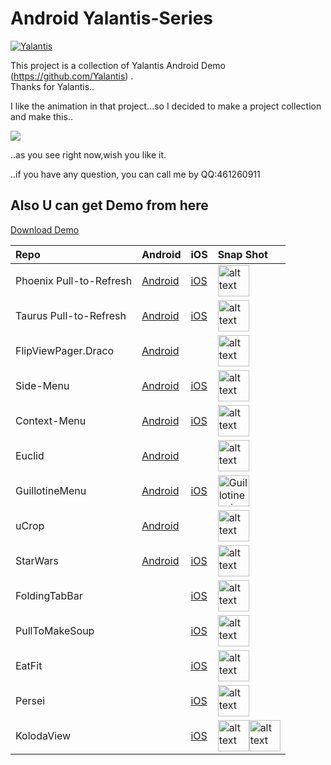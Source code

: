 # Android Yalantis-Series
[![Yalantis](https://raw.githubusercontent.com/Yalantis/GuillotineMenu-Android/master/made-in-yalantis.png)](https://yalantis.com/?utm_source=github)

This project is a collection of Yalantis Android Demo (https://github.com/Yalantis) .<br>
Thanks for Yalantis..<br>

I like the animation in that project...so I decided to make a project collection and make this..<br>

![](https://github.com/5peak2me/Yalantis-Series/blob/master/demo.gif)

..as you see right now,wish you like it.

..if you have any question, you can call me by QQ:461260911

## Also U can get Demo from here

[Download Demo](https://raw.githubusercontent.com/5peak2me/Yalantis-Series/master/demo/demo.apk)

Repo | Android | iOS | Snap Shot
:------------- | :------------- | :------------- | :-------------
Phoenix Pull-to-Refresh| [Android](https://github.com/Yalantis/Phoenix) |[iOS](https://github.com/Yalantis/Pull-to-Refresh.Rentals-iOS) | <img src="https://d13yacurqjgara.cloudfront.net/users/125056/screenshots/1650317/realestate-pull_1-2-3.gif" alt="alt text" style="width:50;height:50">
Taurus Pull-to-Refresh | [Android](https://github.com/Yalantis/Taurus) | [iOS](https://github.com/Yalantis/PullToMakeFlight) | <img src="https://d13yacurqjgara.cloudfront.net/users/125056/screenshots/1623131/tours-pull-airplane_2-2-3.gif" alt="alt text" style="width:50;height:50">
FlipViewPager.Draco | [Android](https://github.com/Yalantis/FlipViewPager.Draco) | | <img src="https://d13yacurqjgara.cloudfront.net/users/125056/screenshots/1758298/99miles-find-friends-interface-animation.gif" alt="alt text" style="width:50;height:50"> 
Side-Menu | [Android](https://github.com/Yalantis/Side-Menu.Android) | [iOS](https://github.com/Yalantis/Side-Menu.iOS) | <img src="https://d13yacurqjgara.cloudfront.net/users/125056/screenshots/1689922/events-menu_1-1-6.gif" alt="alt text" style="width:50;height:50"> 
Context-Menu | [Android](https://github.com/Yalantis/Context-Menu.Android) | [iOS](https://github.com/Yalantis/Context-Menu.iOS) | <img src="https://d13yacurqjgara.cloudfront.net/users/125056/screenshots/1785274/99miles-profile-light_1-1-4.gif" alt="alt text" style="width:50;height:50">
Euclid | [Android](https://github.com/Yalantis/Euclid) |  | <img src="https://d13yacurqjgara.cloudfront.net/users/125056/screenshots/1744157/99miles-userprofile-animation_1-1-3.gif" alt="alt text" style="width:50;height:50"> 
GuillotineMenu | [Android](https://github.com/Yalantis/GuillotineMenu-Android) | [iOS](https://github.com/Yalantis/GuillotineMenu) | <img src="https://d13yacurqjgara.cloudfront.net/users/495792/screenshots/2018249/draft_06.gif" alt="Guillotine animation gif" style="width:50;height:50"> 
uCrop  | [Android](https://github.com/Yalantis/uCrop) |  | <img src="https://d13yacurqjgara.cloudfront.net/users/221935/screenshots/2474295/animation.gif" alt="alt text" style="width:50;height:50"> 
StarWars  | [Android](https://github.com/Yalantis/StarWars.Android) | [iOS](https://github.com/Yalantis/StarWars.iOS) | <img src="https://github.com/Yalantis/StarWars.Android/blob/master/star_wars-concept.gif" alt="alt text" style="width:50;height:50">
FoldingTabBar  |  |  [iOS](https://github.com/Yalantis/FoldingTabBar.iOS) | <img src="https://d13yacurqjgara.cloudfront.net/users/495792/screenshots/2003376/tab_bar_animation_fin-02.gif" alt="alt text" style="width:50;height:50"> 
PullToMakeSoup  |  |  [iOS](https://github.com/Yalantis/PullToMakeSoup) | <img src="https://raw.githubusercontent.com/Yalantis/PullToMakeSoup/master/PullToMakeSoupDemo/Resouces/recipe-finder.gif" alt="alt text" style="width:50;height:50"> 
EatFit  |  |  [iOS](https://github.com/Yalantis/EatFit) | <img src="https://yalantis.com/media/content/ckeditor/2015/09/30/charts-animation.gif" alt="alt text" style="width:50;height:50"> 
Persei  |  |  [iOS](https://github.com/Yalantis/Persei) | <img src="https://github.com/Yalantis/Persei/blob/master/Assets/animation.gif" alt="alt text" style="width:50;height:50"> 
KolodaView  |  |  [iOS](https://github.com/Yalantis/Koloda) | <img src="https://github.com/Yalantis/Koloda/raw/master/Koloda_v2_example_animation.gif" alt="alt text" style="width:50;height:50"><img src="https://github.com/Yalantis/Koloda/raw/master/Koloda_v1_example_animation.gif" alt="alt text" style="width:50;height:50"> 
